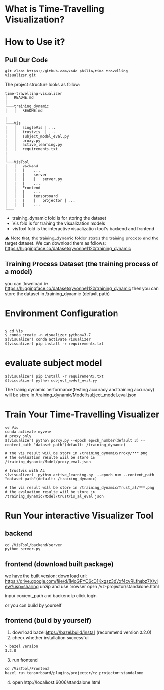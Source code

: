 # What is Time-Travelling Visualization?

# How to Use it?

## Pull Our Code
```
git clone https://github.com/code-philia/time-travelling-visualizer.git
```

The project structure looks as follow:
```
time-travelling-visualizer
│   README.md
|
└───training_dynamic
│   │   README.md
    
│   
└───Vis
|   │   singleVis | ...
|   │   trustvis  | ...
|   │   subject_model_eval.py
|   │   proxy.py
|   │   active_learning.py
|   │   requirements.txt
|   
│   
└───VisTool
│   │   Backend
│   |   |    ...
│   |   |    server
│   |   |    |   server.py
│   |   |    ...
│   │   Frontend
│   |   |    ...
│   |   |    tensorboard
│   |   |    |   projector | ...
│   |   |    ...
└───
```

- training_dynamic fold is for storing the dataset
- Vis fold is for training the visualization models
- visTool fold is the interactive visualization tool's backend and frontend



⚠️ Note that, the training_dynamic folder stores the training process and the target dataset. 
We can download them as follows: https://huggingface.co/datasets/yvonne1123/training_dynamic


## Training Process Dataset (the training process of a model)

you can download by https://huggingface.co/datasets/yvonne1123/training_dynamic
then you can store the dataset in /training_dynamic (default path)


# Environment Configuration
```

$ cd Vis
$ conda create -n visualizer python=3.7
$(visualizer) conda activate visualizer
$(visualizer) pip install -r requirements.txt

```

# evaluate subject model
```
$(visualizer) pip install -r requirements.txt
$(visualizer) python subject_model_eval.py
```
The trainig dynamic performance(testing accuracy and training accuracy) will be store in /training_dynamic/Model/subject_model_eval.json

# Train Your Time-Travelling Visualizer
```
cd Vis
conda activate myvenv
# proxy only
$(visualizer) python porxy.py --epoch epoch_number(default 3) --content_path "dataset path"(default: /training_dynamic)

# the vis result will be store in /training_dynamic/Proxy/***.png
# the evaluation resulte wiil be store in /training_dynamic/Model/proxy_eval.json

# trustvis with AL
$(visualizer)  python active_learning.py  --epoch num --content_path "dataset path"(default: /training_dynamic)

# the vis result will be store in /training_dynamic/Trust_al/***.png
# the evaluation resulte wiil be store in /training_dynamic/Model/trustvis_al_eval.json

```

# Run Your interactive Visualizer Tool
## backend
```
cd /VisTool/backend/server
python server.py
```

## frontend (download built package)
we have the built version: down load url: https://drive.google.com/file/d/1MoGPYC6cO1Kxgsz3dVxf4cvRLfhqbz7X/view?usp=sharing 
unzip and use browser open /vz-projector/standalone.html

input content_path and backend ip
click login 

or you can build by yourself
## frontend (build by yourself)

1. download bazel:https://bazel.build/install  (recommend version 3.2.0)
2. check whether installation successful
```
> bazel version
3.2.0
```
3. run frontend
```
cd /VisTool/Frontend
bazel run tensorboard/plugins/projector/vz_projector:standalone

```
4. open http://localhost:6006/standalone.html

